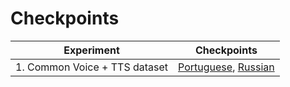 # Checkpoints
  
| Experiment       |Checkpoints|
| ------------- |:------:|
| 1. Common Voice + TTS dataset |[Portuguese](https://huggingface.co/Edresson/wav2vec2-large-100k-voxpopuli-ft-Common-Voice_plus_TTS-Dataset-portuguese), [Russian](https://huggingface.co/Edresson/wav2vec2-large-100k-voxpopuli-ft-Common-Voice_plus_TTS-Dataset-russian)
